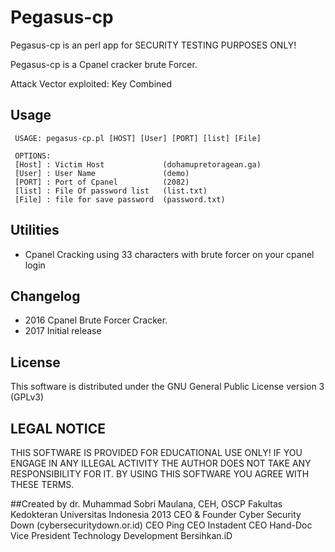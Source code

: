 # Pegasus-cp 

Pegasus-cp is an perl app for SECURITY TESTING PURPOSES ONLY!

Pegasus-cp is a Cpanel cracker brute Forcer. 

Attack Vector exploited: Key Combined

## Usage

     USAGE: pegasus-cp.pl [HOST] [User] [PORT] [list] [File]
    
     OPTIONS:
     [Host] : Victim Host             (dohamupretoragean.ga)  
     [User] : User Name               (demo)                  
     [PORT] : Port of Cpanel          (2082)                  
     [list] : File Of password list   (list.txt)              
     [File] : file for save password  (password.txt)


## Utilities
* Cpanel Cracking using 33 characters with brute forcer on your cpanel login 

## Changelog
* 2016  Cpanel Brute Forcer Cracker. 
* 2017  Initial release

## License
This software is distributed under the GNU General Public License version 3 (GPLv3)

## LEGAL NOTICE
THIS SOFTWARE IS PROVIDED FOR EDUCATIONAL USE ONLY! IF YOU ENGAGE IN ANY ILLEGAL ACTIVITY THE AUTHOR DOES NOT TAKE ANY RESPONSIBILITY FOR IT. BY USING THIS SOFTWARE YOU AGREE WITH THESE TERMS.

##Created by
dr. Muhammad Sobri Maulana, CEH, OSCP
Fakultas Kedokteran Universitas Indonesia 2013
CEO & Founder Cyber Security Down (cybersecuritydown.or.id)
CEO Ping
CEO Instadent
CEO Hand-Doc
Vice President Technology Development Bersihkan.iD